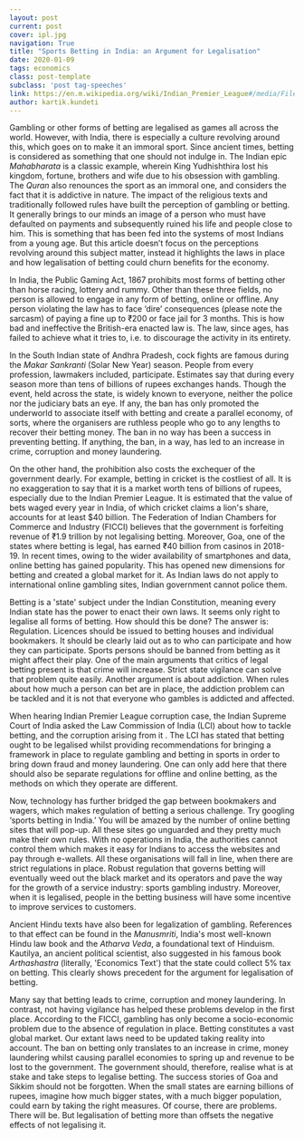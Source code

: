 ```yaml
---
layout: post
current: post
cover: ipl.jpg
navigation: True
title: "Sports Betting in India: an Argument for Legalisation"
date: 2020-01-09
tags: economics
class: post-template
subclass: 'post tag-speeches'
link: https://en.m.wikipedia.org/wiki/Indian_Premier_League#/media/File:SRH_fans_while_an_ipl_match.jpg
author: kartik.kundeti
--- 
```

Gambling or other forms of betting are legalised as games all across the world. However, with India, there is especially a culture revolving around this, which goes on to make it an immoral sport. Since ancient times, betting is considered as something that one should not indulge in. The Indian epic *Mahabharata* is a classic example, wherein King Yudhishthira lost his kingdom, fortune, brothers and wife due to his obsession with gambling. The *Quran* also renounces the sport as an immoral one, and considers the fact that it is addictive in nature. The impact of the religious texts and traditionally followed rules have built the perception of gambling or betting. It generally brings to our minds an image of a person who must have defaulted on payments and subsequently ruined his life and people close to him. This is something that has been fed into the systems of most Indians from a young age. But this article doesn’t focus on the perceptions revolving around this subject matter, instead it highlights the laws in place and how legalisation of betting could churn benefits for the economy.

  

In India, the Public Gaming Act, 1867 prohibits most forms of betting other than horse racing, lottery and rummy. Other than these three fields, no person is allowed to engage in any form of betting, online or offline. Any person violating the law has to face ‘dire’ consequences (please note the sarcasm) of paying a fine up to ₹200 or face jail for 3 months. This is how bad and ineffective the British-era enacted law is. The law, since ages, has failed to achieve what it tries to, i.e. to discourage the activity in its entirety.

  

In the South Indian state of Andhra Pradesh, cock fights are famous during the *Makar Sankranti* (Solar New Year) season. People from every profession, lawmakers included, participate. Estimates say that during every season more than tens of billions of rupees exchanges hands. Though the event, held across the state, is widely known to everyone, neither the police nor the judiciary bats an eye. If any, the ban has only promoted the underworld to associate itself with betting and create a parallel economy, of sorts, where the organisers are ruthless people who go to any lengths to recover their betting money. The ban in no way has been a success in preventing betting. If anything, the ban, in a way, has led to an increase in crime, corruption and money laundering.

  

On the other hand, the prohibition also costs the exchequer of the government dearly. For example, betting in cricket is the costliest of all. It is no exaggeration to say that it is a market worth tens of billions of rupees, especially due to the Indian Premier League. It is estimated that the value of bets waged every year in India, of which cricket claims a lion's share, accounts for at least $40 billion. The Federation of Indian Chambers for Commerce and Industry (FICCI) believes that the government is forfeiting revenue of ₹1.9 trillion by not legalising betting. Moreover, Goa, one of the states where betting is legal, has earned ₹40 billion from casinos in 2018-19. In recent times, owing to the wider availability of smartphones and data, online betting has gained popularity. This has opened new dimensions for betting and created a global market for it. As Indian laws do not apply to international online gambling sites, Indian government cannot police them.

  

Betting is a 'state' subject under the Indian Constitution, meaning every Indian state has the power to enact their own laws. It seems only right to legalise all forms of betting. How should this be done? The answer is: Regulation. Licences should be issued to betting houses and individual bookmakers. It should be clearly laid out as to who can participate and how they can participate. Sports persons should be banned from betting as it might affect their play. One of the main arguments that critics of legal betting present is that crime will increase. Strict state vigilance can solve that problem quite easily. Another argument is about addiction. When rules about how much a person can bet are in place, the addiction problem can be tackled and it is not that everyone who gambles is addicted and affected.

  

When hearing Indian Premier League corruption case, the Indian Supreme Court of India asked the Law Commission of India (LCI) about how to tackle betting, and the corruption arising from it . The LCI has stated that betting ought to be legalised whilst providing recommendations for bringing a framework in place to regulate gambling and betting in sports in order to bring down fraud and money laundering. One can only add here that there should also be separate regulations for offline and online betting, as the methods on which they operate are different.

  

Now, technology has further bridged the gap between bookmakers and wagers, which makes regulation of betting a serious challenge. Try googling ‘sports betting in India.’ You will be amazed by the number of online betting sites that will pop-up. All these sites go unguarded and they pretty much make their own rules. With no operations in India, the authorities cannot control them which makes it easy for Indians to access the websites and pay through e-wallets. All these organisations will fall in line, when there are strict regulations in place. Robust regulation that governs betting will eventually weed out the black market and its operators and pave the way for the growth of a service industry: sports gambling industry. Moreover, when it is legalised, people in the betting business will have some incentive to improve services to customers.

  

Ancient Hindu texts have also been for legalization of gambling. References to that effect can be found in the *Manusmriti*, India's most well-known Hindu law book and the *Atharva Veda*, a foundational text of Hinduism. Kautilya, an ancient political scientist, also suggested in his famous book *Arthashastra* (literally, 'Economics Text') that the state could collect 5% tax on betting. This clearly shows precedent for the argument for legalisation of betting.

  

Many say that betting leads to crime, corruption and money laundering. In contrast, not having vigilance has helped these problems develop in the first place. According to the FICCI, gambling has only become a socio-economic problem due to the absence of regulation in place. Betting constitutes a vast global market. Our extant laws need to be updated taking reality into account. The ban on betting only translates to an increase in crime, money laundering whilst causing parallel economies to spring up and revenue to be lost to the government. The government should, therefore, realise what is at stake and take steps to legalise betting. The success stories of Goa and Sikkim should not be forgotten. When the small states are earning billions of rupees, imagine how much bigger states, with a much bigger population, could earn by taking the right measures. Of course, there are problems. There will be. But legalisation of betting more than offsets the negative effects of not legalising it.
